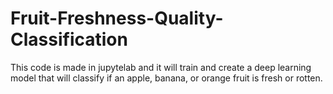 # Fruit-Freshness-Quality-Classification
This code is made in jupytelab and it will train and create a deep learning model that will classify if an apple, banana, or orange fruit is fresh or rotten. 
